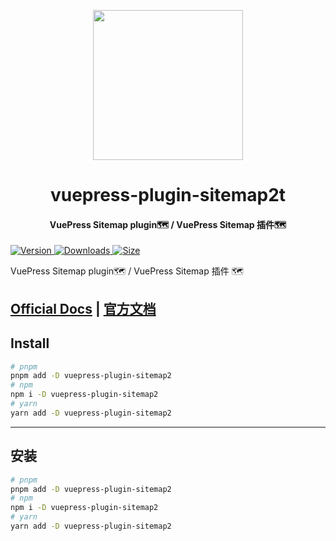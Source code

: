 <!-- markdownlint-disable -->
<p align="center">
  <img width="240" src="https://plugin-sitemap2.vuejs.vuepress/logo.svg" style="text-align: center;">
</p>
<h1 align="center">vuepress-plugin-sitemap2t</h1>
<h4 align="center">VuePress Sitemap plugin🗺️ / VuePress Sitemap 插件🗺️</h4>

[![Version](https://img.shields.io/npm/v/vuepress-plugin-sitemap2/next.svg?style=flat-square&logo=npm) ![Downloads](https://img.shields.io/npm/dm/vuepress-plugin-sitemap2.svg?style=flat-square&logo=npm) ![Size](https://img.shields.io/bundlephobia/min/vuepress-plugin-sitemap2?style=flat-square&logo=npm)](https://www.npmjs.com/package/vuepress-plugin-sitemap2)

<!-- markdownlint-restore -->

VuePress Sitemap plugin🗺️ / VuePress Sitemap 插件 🗺️

## [Official Docs](https://plugin-sitemap2.vuejs.vuepress/) | [官方文档](https://plugin-sitemap2.vuejs.vuepress/zh/)

## Install

```bash
# pnpm
pnpm add -D vuepress-plugin-sitemap2
# npm
npm i -D vuepress-plugin-sitemap2
# yarn
yarn add -D vuepress-plugin-sitemap2
```

---

## 安装

```bash
# pnpm
pnpm add -D vuepress-plugin-sitemap2
# npm
npm i -D vuepress-plugin-sitemap2
# yarn
yarn add -D vuepress-plugin-sitemap2
```
